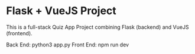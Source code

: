 # Flask + VueJS Project
This is a full-stack Quiz App Project combining Flask (backend) and VueJS (frontend).

Back End: python3 app.py
Front End: npm run dev
